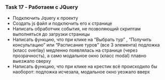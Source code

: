 ### Task 17 - Работаем с JQuery

- Подключить Jquery к проекту
- Создать js файл и подключить его к странице
- Написать обработчик события, не позволяющий скриптам выполняться до загрузки страницы
- Написать функцию, что при клике на “Выбрать тур” , “Получить консультацию” или “Расписание туров” (все 3 элемента)  подложка (класс overlay) медленно появлялась на странице (через прозрачность), а само модальное окно (класс modal) плавно выезжало сверху
- Написать функцию, что при клике на крестик всё происходило бы наоборот: подложка исчезала, модальное окно уезжало вверх